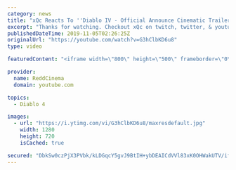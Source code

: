 ```yaml
---
category: news
title: "xQc Reacts To ''Diablo IV - Official Announce Cinematic Trailer'' (With Chat)"
excerpt: "Thanks for watching. Checkout xQc on twitch, twitter, & youtube! https://twitter.com/xQc, https://www.youtube.com/channel/UCmDTrq0LNgPodDOFZiSbsww, ..."
publishedDateTime: 2019-11-05T02:26:25Z
originalUrl: "https://youtube.com/watch?v=G3hClbKD6u8"
type: video

featuredContent: "<iframe width=\"800\" height=\"500\" frameborder=\"0\" src=\"https://www.youtube.com/embed/G3hClbKD6u8\" allow=\"accelerometer; autoplay; encrypted-media; gyroscope; picture-in-picture\" allowfullscreen></iframe>"

provider:
  name: ReddCinema
  domain: youtube.com

topics:
  - Diablo 4

images:
  - url: "https://i.ytimg.com/vi/G3hClbKD6u8/maxresdefault.jpg"
    width: 1280
    height: 720
    isCached: true

secured: "DbkSw0czPjX3PVbk/kLDGqcY5gvJ9BtIH+ybDEAICdVVl83xK0OHWakUTV/ifrAxLAMpnbkPpjToKfonbyvQmGfCotjQTWgTUWC/xCDNzTYB6QDZPrHqYs/WabirLW3KguSY3b3K2cdXhFvvcF6NduFgGppjGFVEJaG9HR06ToA5zZoBimf3PVRgrnaxY24uZQ4qbzeMEyW4RthI8QVOpKaLh9p87fg+BXC16WTuOMGRJ4nXzVL0bwO0blIOpeR0TTOdtFp4a6NfUntyVUoouMOsCWXngeAVn7BTKzFhlYc+/6AroB2Kcet/MWgrwJ5hz3ChkMSDSfUmII5a0O1umPZvbPYJWASNgvBJsZtcFJoHvpGq/jzFYY91bv4/OiRL6hqBGuoeuBS8vfmJt5gMiY9UeaGR8mo3MwNTmNudKbv82JTsd7Peb462glrU7B+p;lf0/eNja3hAd0sfZ9IDDUA=="
---
```



